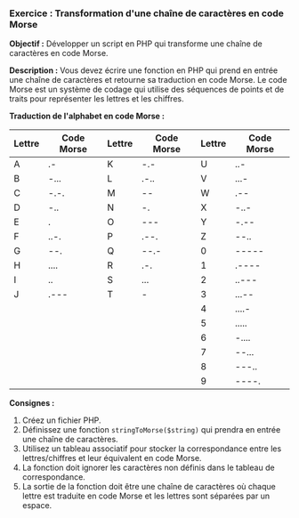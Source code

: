 ### Exercice : Transformation d'une chaîne de caractères en code Morse

**Objectif :**
Développer un script en PHP qui transforme une chaîne de caractères en code Morse.

**Description :**
Vous devez écrire une fonction en PHP qui prend en entrée une chaîne de caractères et retourne sa traduction en code Morse. Le code Morse est un système de codage qui utilise des séquences de points et de traits pour représenter les lettres et les chiffres.

**Traduction de l'alphabet en code Morse :**

| Lettre | Code Morse | Lettre | Code Morse | Lettre | Code Morse |
|--------|------------|--------|------------|--------|------------|
| A      | .-         | K      | -.-        | U      | ..-        |
| B      | -...       | L      | .-..       | V      | ...-       |
| C      | -.-.       | M      | --         | W      | .--        |
| D      | -..        | N      | -.         | X      | -..-       |
| E      | .          | O      | ---        | Y      | -.--       |
| F      | ..-.       | P      | .--.       | Z      | --..       |
| G      | --.        | Q      | --.-       | 0      | -----      |
| H      | ....       | R      | .-.        | 1      | .----      |
| I      | ..         | S      | ...        | 2      | ..---      |
| J      | .---       | T      | -          | 3      | ...--      |
|        |            |        |            | 4      | ....-      |
|        |            |        |            | 5      | .....      |
|        |            |        |            | 6      | -....      |
|        |            |        |            | 7      | --...      |
|        |            |        |            | 8      | ---..      |
|        |            |        |            | 9      | ----.      |

**Consignes :**
1. Créez un fichier PHP.
2. Définissez une fonction `stringToMorse($string)` qui prendra en entrée une chaîne de caractères.
3. Utilisez un tableau associatif pour stocker la correspondance entre les lettres/chiffres et leur équivalent en code Morse.
4. La fonction doit ignorer les caractères non définis dans le tableau de correspondance.
5. La sortie de la fonction doit être une chaîne de caractères où chaque lettre est traduite en code Morse et les lettres sont séparées par un espace.


